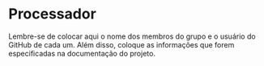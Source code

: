# Processador

Lembre-se de colocar aqui o nome dos membros do grupo e o usuário do GitHub de cada um.
Além disso, coloque as informações que forem especificadas na documentação do projeto.
